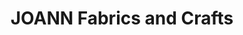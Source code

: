 ---
title: "JOANN Fabrics and Crafts"
url: /oak-pointe-plaza/joann-fabrics-and-crafts/
shop: Basteln
---